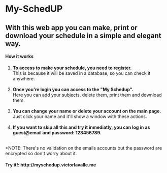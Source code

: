 # My-SchedUP
## With this web app you can make, print or download your schedule in a simple and elegant way.

<h4>How it works</h4>
<ol>
  <li><b>To access to make your schedule, you need to register.</b> <br>This is because it will be saved in a database, so you can check it anywhere.</li>
  <br>
  <li><b>Once you're login you can access to the "My Schedup".</b> <br>Here you can add your subjects, delete them, print them and download them.</li>
  <br>
  <li><b>You can change your name or delete your account on the main page.</b> <br>Just click your name and it'll show a window with these actions.</li>
  <br>
  <li><b>If you want to skip all this and try it inmediatly, you can log in as guest@email and password: 123456789.</b></li>
</ol>
<br>
*NOTE: There's no validation on the emails accounts but the password are encrypted so don't worry about it.
<br>
<h4>Try it!: http://myschedup.victorlavalle.me </h4>
